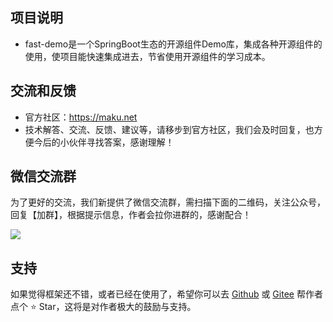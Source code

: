 ## 项目说明
- fast-demo是一个SpringBoot生态的开源组件Demo库，集成各种开源组件的使用，使项目能快速集成进去，节省使用开源组件的学习成本。


## 交流和反馈
- 官方社区：https://maku.net
- 技术解答、交流、反馈、建议等，请移步到官方社区，我们会及时回复，也方便今后的小伙伴寻找答案，感谢理解！


## 微信交流群
为了更好的交流，我们新提供了微信交流群，需扫描下面的二维码，关注公众号，回复【加群】，根据提示信息，作者会拉你进群的，感谢配合！

![](https://maku.net/app/img/qrcode.jpg)

## 支持
如果觉得框架还不错，或者已经在使用了，希望你可以去 [Github](https://github.com/makunet/fast-demo) 或 [Gitee](https://gitee.com/makunet/fast-demo) 帮作者点个 ⭐ Star，这将是对作者极大的鼓励与支持。
